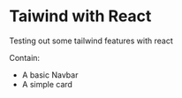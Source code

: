 # Taiwind with React

Testing out some tailwind features with react

Contain:

- A basic Navbar
- A simple card
